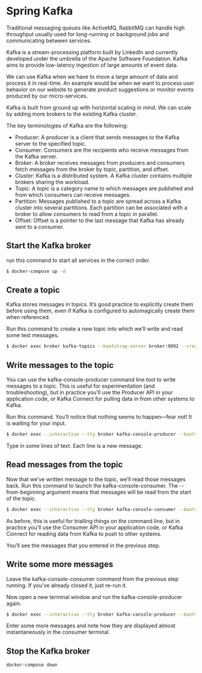 # Spring Kafka

Traditional messaging queues like ActiveMQ, RabbitMQ can handle high throughput usually used for long-running or background jobs and communicating between services.

Kafka is a stream-processing platform built by LinkedIn and currently developed under the umbrella of the Apache Software Foundation. Kafka aims to provide low-latency ingestion of large amounts of event data.

We can use Kafka when we have to move a large amount of data and process it in real-time. An example would be when we want to process user behavior on our website to generate product suggestions or monitor events produced by our micro-services.

Kafka is built from ground up with horizontal scaling in mind. We can scale by adding more brokers to the existing Kafka cluster.

The key terminologies of Kafka are the following:

- Producer: A producer is a client that sends messages to the Kafka server to the specified topic.
- Consumer: Consumers are the recipients who receive messages from the Kafka server.
- Broker: A broker receives messages from producers and consumers fetch messages from the broker by topic, partition, and offset.
- Cluster: Kafka is a distributed system. A Kafka cluster contains multiple brokers sharing the workload.
- Topic: A topic is a category name to which messages are published and from which consumers can receive messages.
- Partition: Messages published to a topic are spread across a Kafka cluster into several partitions. Each partition can be associated with a broker to allow consumers to read from a topic in parallel.
- Offset: Offset is a pointer to the last message that Kafka has already sent to a consumer.


## Start the Kafka broker

run this command to start all services in the correct order.

```bash
$ docker-compose up -d
```

## Create a topic

Kafka stores messages in topics. It’s good practice to explicitly create them before using them, even if Kafka is configured to automagically create them when referenced.

Run this command to create a new topic into which we’ll write and read some test messages.

```bash
$ docker exec broker kafka-topics --bootstrap-server broker:9092 --create --topic quickstart
```

## Write messages to the topic

You can use the kafka-console-producer command line tool to write messages to a topic. This is useful for experimentation (and troubleshooting), but in practice you’ll use the Producer API in your application code, or Kafka Connect for pulling data in from other systems to Kafka.

Run this command. You’ll notice that nothing seems to happen—fear not! It is waiting for your input.

```bash
$ docker exec --interactive --tty broker kafka-console-producer --bootstrap-server broker:9092 --topic quickstart
```

Type in some lines of text. Each line is a new message.

## Read messages from the topic

Now that we’ve written message to the topic, we’ll read those messages back. Run this command to launch the kafka-console-consumer. The --from-beginning argument means that messages will be read from the start of the topic.

```bash
$ docker exec --interactive --tty broker kafka-console-consumer --bootstrap-server broker:9092 --topic quickstart --from-beginning
```

As before, this is useful for trialling things on the command line, but in practice you’ll use the Consumer API in your application code, or Kafka Connect for reading data from Kafka to push to other systems.

You’ll see the messages that you entered in the previous step.

## Write some more messages

Leave the kafka-console-consumer command from the previous step running. If you’ve already closed it, just re-run it.

Now open a new terminal window and run the kafka-console-producer again.

```bash
$ docker exec --interactive --tty broker kafka-console-producer --bootstrap-server broker:9092 --topic quickstart
```

Enter some more messages and note how they are displayed almost instantaneously in the consumer terminal.

## Stop the Kafka broker

```bash
docker-compose down
```
